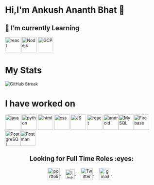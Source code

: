 #  Hi,I'm Ankush Ananth Bhat 👋
## 🌱 I’m currently  Learning

 <img src="https://www.vectorlogo.zone/logos/reactjs/reactjs-icon.svg" alt="react" width="50" height="50"/> <img src="https://www.vectorlogo.zone/logos/nodejs/nodejs-icon.svg" alt="Nodejs" width="50" height="50"/> <img src="https://www.vectorlogo.zone/logos/google_cloud/google_cloud-icon.svg" alt="GCP" width="50" height="50"/> 
# My Stats
![GitHub Streak](http://github-readme-streak-stats.herokuapp.com?user=BhatAnkush&theme=navy-gear&date_format=M%20j%5B%2C%20Y%5D)
# I have worked on
 <img src="https://www.vectorlogo.zone/logos/java/java-icon.svg" alt="java" width="50" height="50"/> <img src="https://www.vectorlogo.zone/logos/python/python-icon.svg" alt="python" width="50" height="50"/> <img src="https://www.vectorlogo.zone/logos/w3_html5/w3_html5-icon.svg" alt="html" width="50" height="50"/> <img src="https://www.vectorlogo.zone/logos/w3_css/w3_css-icon.svg" alt="css" width="50" height="50"/>  <img src="https://www.vectorlogo.zone/logos/javascript/javascript-icon.svg" alt="JS" width="50" height="50"/>  <img src="https://www.vectorlogo.zone/logos/reactjs/reactjs-icon.svg" alt="react" width="50" height="50"/> <img src="https://www.vectorlogo.zone/logos/android/android-official.svg" alt="android" width="50" height="50"/><img src="https://www.vectorlogo.zone/logos/mysql/mysql-horizontal.svg" alt="My SQL" width="50" height="50"/><img src="https://www.vectorlogo.zone/logos/firebase/firebase-icon.svg" alt="Firebase" width="50" height="50"/>
<img src="https://www.vectorlogo.zone/logos/postgresql/postgresql-icon.svg" alt="PostgreSQL" width="50" height="50"/><img src="https://www.vectorlogo.zone/logos/getpostman/getpostman-icon.svg" alt="Postman" width="50" height="50"/>
<h2 align="center"><strong>Looking for Full Time Roles :eyes:</strong></h2>


<p align="center">
<a href="https://bhatankush.onrender.com/" target="blank">
  <img align="center" alt="portfolio" src="https://img.icons8.com/fluent/48/000000/resume-website.png" width="40px" height="40px"/>
  </a>&nbsp; &nbsp;

 <a href="https://www.linkedin.com/in/ankushab/" target="blank">
 <img align="center" alt="Linkedin" width="30px" src="https://www.vectorlogo.zone/logos/linkedin/linkedin-icon.svg" />
 </a>&nbsp; &nbsp;

 <a href="https://twitter.com/AnkushB68271082" target="blank">
  <img align="center" alt="Twitter" width="40px" src="https://www.vectorlogo.zone/logos/twitter/twitter-icon.svg" />
  </a>&nbsp; &nbsp;

   <a href="mailto:ankushbhataab@gmail.com" target="blank">
  <img align="center" alt="gmail" src="https://img.icons8.com/fluent/48/000000/gmail.png" width="40px"/>
 </a>&nbsp; &nbsp;
